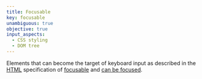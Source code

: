 ```yaml
---
title: Focusable
key: focusable
unambiguous: true
objective: true
input_aspects:
  - CSS styling
  - DOM tree
---
```


Elements that can become the target of keyboard input as described in the [HTML](https://www.w3.org/TR/html) specification of [focusable](https://html.spec.whatwg.org/#focusable-area) and [can be focused](https://html.spec.whatwg.org/#specially-focusable).
